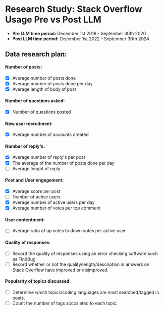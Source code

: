 # Research Study: Stack Overflow Usage Pre vs Post LLM
- **Pre LLM time period:** December 1st 2018 - September 30th 2020
- **Post LLM time period:** December 1st 2022 - September 30th 2024

## Data research plan:
#### Number of posts:
- [X] Average number of posts done
- [X] Average number of posts done per day
- [X] Average length of body of post
#### Number of questions asked:
- [X] Number of questions posted
#### New user recruitment:
- [X] Average number of accounts created
#### Number of reply's:
- [X] Average number of reply's per post
- [X] The average of the number of posts done per day
- [ ] Average lenght of reply
#### Post and User engagement:
- [X] Average score per post
- [ ] Number of active users
- [X] Average number of active users per day
- [X] Average number of votes per top comment
#### User contentment:
- [ ] Average ratio of up votes to down votes per active user
#### Quality of responses:
- [ ] Record the quality of responses using an error checking software such as FindBug
- [ ] Record whether or not the quality/length/description in answers on Stack Overflow have improved or disimproved.
#### Popularity of topics discussed
- [ ] Determine which topics/coding languages are most searched/tagged in posts.
- [ ] Count the number of tags accosiated to each topic.
